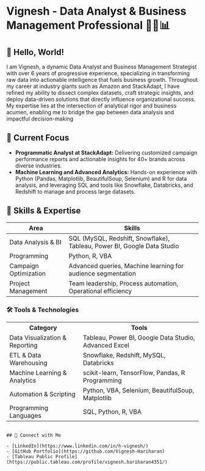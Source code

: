 # Vignesh - Data Analyst & Business Management Professional 👨‍💼📊

## 👋 Hello, World!

I am Vignesh, a dynamic Data Analyst and Business Management Strategist with over 6 years of progressive experience, specializing in transforming raw data into actionable intelligence that fuels business growth. Throughout my career at industry giants such as Amazon and StackAdapt, I have refined my ability to dissect complex datasets, craft strategic insights, and deploy data-driven solutions that directly influence organizational success. My expertise lies at the intersection of analytical rigor and business acumen, enabling me to bridge the gap between data analysis and impactful decision-making

## 🚀 Current Focus

- **Programmatic Analyst at StackAdapt:** Delivering customized campaign performance reports and actionable insights for 40+ brands across diverse industries.
- **Machine Learning and Advanced Analytics:** Hands-on experience with Python (Pandas, Matplotlib, BeautifulSoup, Selenium) and R for data analysis, and leveraging SQL and tools like Snowflake, Databricks, and Redshift to manage and process large datasets.

## 💼 Skills & Expertise

| Area | Skills |
|------|--------|
| Data Analysis & BI | SQL (MySQL, Redshift, Snowflake), Tableau, Power BI, Google Data Studio |
| Programming | Python, R, VBA |
| Campaign Optimization | Advanced queries, Machine learning for audience segmentation |
| Project Management | Team leadership, Process automation, Operational efficiency |


### 🛠️ Tools & Technologies

<table>
<tr>
  <th>Category</th>
  <th>Tools</th>
</tr>
<tr>
  <td>Data Visualization & Reporting</td>
  <td>Tableau, Power BI, Google Data Studio, Advanced Excel</td>
</tr>
<tr>
  <td>ETL & Data Warehousing</td>
  <td>Snowflake, Redshift, MySQL, Databricks</td>
</tr>
<tr>
  <td>Machine Learning & Analytics</td>
  <td>scikit-learn, TensorFlow, Pandas, R Programming</td>
</tr>
<tr>
  <td>Automation & Scripting</td>
  <td>Python, VBA, Selenium, BeautifulSoup, Matplotlib</td>
</tr>
<tr>
  <td>Programming Languages</td>
  <td>SQL, Python, R, VBA</td>
</tr>
</table>


```

## 🔗 Connect with Me

- [LinkedIn](https://www.linkedin.com/in/h-vignesh/)
- [GitHub Portfolio](https://github.com/Vignesh-Hariharan)
- [Tableau Public Profile](https://public.tableau.com/profile/vignesh.hariharan4351/)
